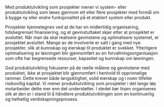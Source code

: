 Med produktutvikling som prosjekter mener vi system- eller produktutvikling som løses gjennom ett eller flere prosjekter med formål om å bygge ny eller endre funksjonalitet på et etablert system eller produkt.

Prosjekter kjennetegnes ved at de har en midlertidig organisering, tidsbegrenset finansiering, og at gevinstuttaket skjer etter at prosjektet er avsluttet. Når man da skal realisere gevinstene og optimalisere systemet, er prosjektet avsluttet. Mange av de involverte er satt i gang med nye prosjekter, slik at kunnskap og eierskap til produktet er svekket. Ytterligere optimalisering av løsningen blir gjennomført av en forvaltningsorganisasjon som ofte har begrensede ressurser, kapasitet og kunnskap om løsningen.

God produktutvikling fokuserer på de reelle målene og gevinstene med produktet, ikke at prosjektet blir gjennomført i henhold til opprinnelige rammer. Dette krever både langsiktighet, solid eierskap og i noen tilfeller risikovillig kapital. Vi mener produktutvikling som prosjekter i det lange løp motarbeider dette mer enn det understøtter. I stedet bør linjen organiseres slik at den er i stand til å håndtere produktutviklingen som en kontinuerlig og helhetlig verdiskapningsprosess.